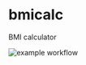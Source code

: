 # bmicalc
BMI calculator

![example workflow](https://github.com/jmhorcas/bmicalc/actions/workflows/maven.yml/badge.svg)

